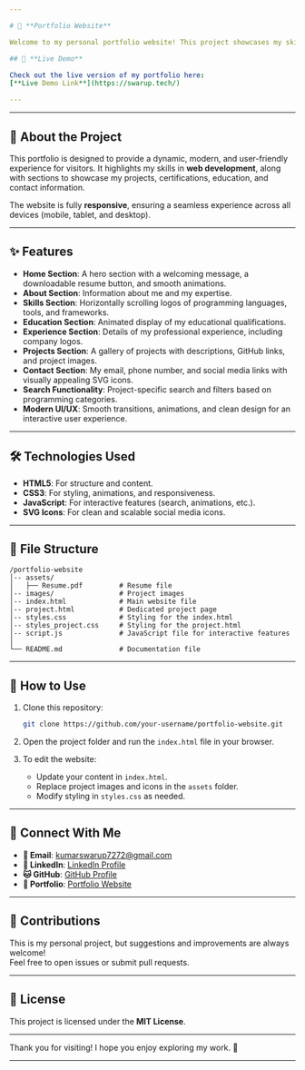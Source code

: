 ```yaml
---

# 🚀 **Portfolio Website**  

Welcome to my personal portfolio website! This project showcases my skills, projects, experience, and educational background in an engaging and responsive manner. 

## 📸 **Live Demo**  

Check out the live version of my portfolio here:  
[**Live Demo Link**](https://swarup.tech/)  

---
```

---

## 🌟 **About the Project**  

This portfolio is designed to provide a dynamic, modern, and user-friendly experience for visitors. It highlights my skills in **web development**, along with sections to showcase my projects, certifications, education, and contact information.  

The website is fully **responsive**, ensuring a seamless experience across all devices (mobile, tablet, and desktop).  

---

## ✨ **Features**  

- **Home Section**: A hero section with a welcoming message, a downloadable resume button, and smooth animations.  
- **About Section**: Information about me and my expertise.  
- **Skills Section**: Horizontally scrolling logos of programming languages, tools, and frameworks.  
- **Education Section**: Animated display of my educational qualifications.  
- **Experience Section**: Details of my professional experience, including company logos.  
- **Projects Section**: A gallery of projects with descriptions, GitHub links, and project images.  
- **Contact Section**: My email, phone number, and social media links with visually appealing SVG icons.  
- **Search Functionality**: Project-specific search and filters based on programming categories.  
- **Modern UI/UX**: Smooth transitions, animations, and clean design for an interactive user experience.  

---

## 🛠️ **Technologies Used**  

- **HTML5**: For structure and content.  
- **CSS3**: For styling, animations, and responsiveness.  
- **JavaScript**: For interactive features (search, animations, etc.).  
- **SVG Icons**: For clean and scalable social media icons.  

---

## 📂 **File Structure**  

```
/portfolio-website  
│-- assets/  
│   ├── Resume.pdf         # Resume file  
│-- images/                # Project images
│-- index.html             # Main website file  
│-- project.html           # Dedicated project page  
│-- styles.css             # Styling for the index.html
│-- styles_project.css     # Styling for the project.html 
│-- script.js              # JavaScript file for interactive features  
│  
└── README.md              # Documentation file  
```

---

## 🚀 **How to Use**  

1. Clone this repository:  
   ```bash
   git clone https://github.com/your-username/portfolio-website.git
   ```  
2. Open the project folder and run the `index.html` file in your browser.  

3. To edit the website:  
   - Update your content in `index.html`.  
   - Replace project images and icons in the `assets` folder.  
   - Modify styling in `styles.css` as needed.  

---

## 🔗 **Connect With Me**  

- **📧 Email**: kumarswarup7272@gmail.com  
- **🔗 LinkedIn**: [LinkedIn Profile](https://www.linkedin.com/in/swarup-kumar-sahoo-2460b3242?utm_source=share&utm_campaign=share_via&utm_content=profile&utm_medium=android_app)  
- **🐱 GitHub**: [GitHub Profile](https://github.com/swarup-kumar-sahoo/)  
- **💼 Portfolio**: [Portfolio Website](https://swarup.tech/) 

---

## 🤝 **Contributions**  

This is my personal project, but suggestions and improvements are always welcome!  
Feel free to open issues or submit pull requests.  

---

## 📝 **License**  

This project is licensed under the **MIT License**.  

---

Thank you for visiting! I hope you enjoy exploring my work. 🚀  

---
